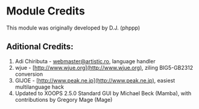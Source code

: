 # Module Credits

This module was originally developed by D.J. \(phppp\)

## Aditional Credits:

1. Adi Chiributa - webmaster@artistic.ro, language handler
2. wjue - [http://www.wjue.org](http://www.wjue.org), ziling BIG5-GB2312 conversion
3. GIJOE - [http://www.peak.ne.jp](http://www.peak.ne.jp), easiest multilanguage hack
4. Updated to XOOPS 2.5.0 Standard GUI by Michael Beck \(Mamba\), with contributions by Gregory Mage \(Mage\)

